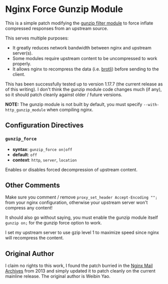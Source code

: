 # Nginx Force Gunzip Module
This is a simple patch modifying the [gunzip filter module](http://nginx.org/en/docs/http/ngx_http_gunzip_module.html "gunzip filter module") to force inflate compressed responses from an upstream source.

This serves multiple purposes:
- It greatly reduces network bandwidth between nginx and upstream server(s).
- Some modules require upstream content to be uncompressed to work properly.
- It allows nginx to recompress the data (i.e. [brotli](https://github.com/google/ngx_brotli "brotli")) before sending to the client.

This has been successfully tested up to version 1.17.7 (the current release as of this writing). I don't think the gunzip module code changes much (if any), so it should patch cleanly against older / future versions.

**NOTE:** The gunzip module is not built by default, you must specify `--with-http_gunzip_module` when compiling nginx.

## Configuration Directives

### `gunzip_force`
- **syntax**: `gunzip_force on|off`
- **default**: `off`
- **context**: `http`, `server`, `location`

Enables or disables forced decompression of upstream content.

## Other Comments
Make sure you comment / remove `proxy_set_header Accept-Encoding "";` from your nginx configuration, otherwise your upstream server won't compress any content!

It should also go without saying, you must enable the gunzip module itself `gunzip on;` for the gunzip force option to work.

I set my upstream server to use gzip level 1 to maximize speed since nginx will recompress the content.

## Original Author
I claim no rights to this work, I found the patch burried in the [Nginx Mail Archives](http://mailman.nginx.org/pipermail/nginx-devel/2013-January/003276.html "Nginx Mail Archives") from 2013 and simply updated it to patch cleanly on the current mainline release. The original author is Weibin Yao.
